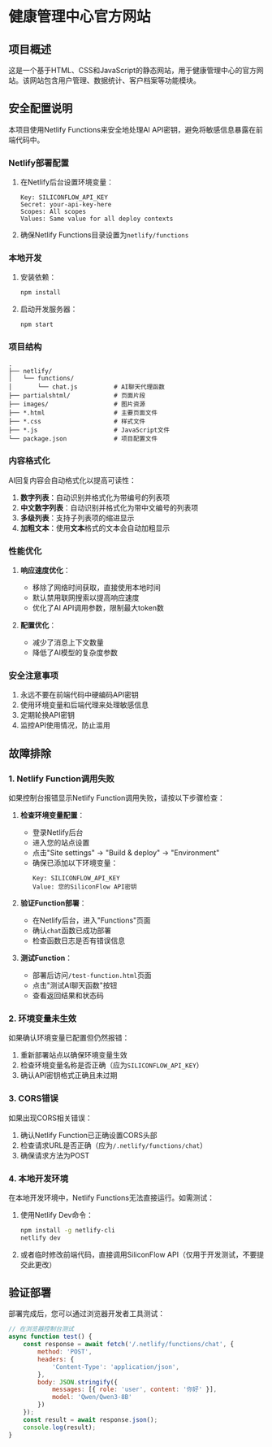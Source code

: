 # 健康管理中心官方网站

## 项目概述

这是一个基于HTML、CSS和JavaScript的静态网站，用于健康管理中心的官方网站。该网站包含用户管理、数据统计、客户档案等功能模块。

## 安全配置说明

本项目使用Netlify Functions来安全地处理AI API密钥，避免将敏感信息暴露在前端代码中。

### Netlify部署配置

1. 在Netlify后台设置环境变量：
   ```
   Key: SILICONFLOW_API_KEY
   Secret: your-api-key-here
   Scopes: All scopes
   Values: Same value for all deploy contexts
   ```

2. 确保Netlify Functions目录设置为`netlify/functions`

### 本地开发

1. 安装依赖：
   ```bash
   npm install
   ```

2. 启动开发服务器：
   ```bash
   npm start
   ```

### 项目结构

```
.
├── netlify/
│   └── functions/
│       └── chat.js          # AI聊天代理函数
├── partialshtml/            # 页面片段
├── images/                  # 图片资源
├── *.html                   # 主要页面文件
├── *.css                    # 样式文件
├── *.js                     # JavaScript文件
└── package.json             # 项目配置文件
```

### 内容格式化

AI回复内容会自动格式化以提高可读性：

1. **数字列表**：自动识别并格式化为带编号的列表项
2. **中文数字列表**：自动识别并格式化为带中文编号的列表项
3. **多级列表**：支持子列表项的缩进显示
4. **加粗文本**：使用**文本**格式的文本会自动加粗显示

### 性能优化

1. **响应速度优化**：
   - 移除了网络时间获取，直接使用本地时间
   - 默认禁用联网搜索以提高响应速度
   - 优化了AI API调用参数，限制最大token数

2. **配置优化**：
   - 减少了消息上下文数量
   - 降低了AI模型的复杂度参数

### 安全注意事项

1. 永远不要在前端代码中硬编码API密钥
2. 使用环境变量和后端代理来处理敏感信息
3. 定期轮换API密钥
4. 监控API使用情况，防止滥用

## 故障排除

### 1. Netlify Function调用失败

如果控制台报错显示Netlify Function调用失败，请按以下步骤检查：

1. **检查环境变量配置**：
   - 登录Netlify后台
   - 进入您的站点设置
   - 点击"Site settings" → "Build & deploy" → "Environment"
   - 确保已添加以下环境变量：
     ```
     Key: SILICONFLOW_API_KEY
     Value: 您的SiliconFlow API密钥
     ```

2. **验证Function部署**：
   - 在Netlify后台，进入"Functions"页面
   - 确认`chat`函数已成功部署
   - 检查函数日志是否有错误信息

3. **测试Function**：
   - 部署后访问`/test-function.html`页面
   - 点击"测试AI聊天函数"按钮
   - 查看返回结果和状态码

### 2. 环境变量未生效

如果确认环境变量已配置但仍然报错：

1. 重新部署站点以确保环境变量生效
2. 检查环境变量名称是否正确（应为`SILICONFLOW_API_KEY`）
3. 确认API密钥格式正确且未过期

### 3. CORS错误

如果出现CORS相关错误：

1. 确认Netlify Function已正确设置CORS头部
2. 检查请求URL是否正确（应为`/.netlify/functions/chat`）
3. 确保请求方法为POST

### 4. 本地开发环境

在本地开发环境中，Netlify Functions无法直接运行。如需测试：

1. 使用Netlify Dev命令：
   ```bash
   npm install -g netlify-cli
   netlify dev
   ```

2. 或者临时修改前端代码，直接调用SiliconFlow API（仅用于开发测试，不要提交此更改）

## 验证部署

部署完成后，您可以通过浏览器开发者工具测试：

```javascript
// 在浏览器控制台测试
async function test() {
    const response = await fetch('/.netlify/functions/chat', {
        method: 'POST',
        headers: {
            'Content-Type': 'application/json',
        },
        body: JSON.stringify({
            messages: [{ role: 'user', content: '你好' }],
            model: 'Qwen/Qwen3-8B'
        })
    });
    const result = await response.json();
    console.log(result);
}